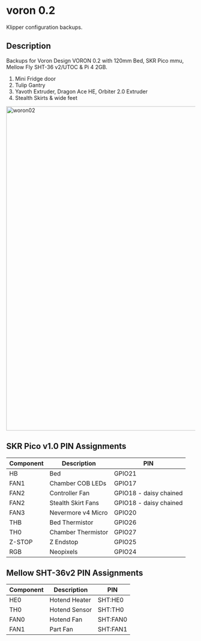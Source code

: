 # voron 0.2

Klipper configuration backups.

## Description

Backups for Voron Design VORON 0.2 with 120mm Bed, SKR Pico mmu, Mellow Fly SHT-36 v2/UTOC & Pi 4 2GB. 
1. Mini Fridge door
2. Tulip Gantry
3. Yavoth Extruder, Dragon Ace HE, Orbiter 2.0 Extruder
4. Stealth Skirts & wide feet

<img width="600" height="862" alt="woron02" src="https://github.com/user-attachments/assets/227d72b1-955b-42cb-bf9b-ec28c9ea6552" />


## SKR Pico v1.0 PIN Assignments

|**Component**|**Description**|**PIN**
|-|-|-
|HB|Bed|GPIO21
|FAN1|Chamber COB LEDs|GPIO17
|FAN2|Controller Fan|GPIO18 - daisy chained
|FAN2|Stealth Skirt Fans|GPIO18 - daisy chained
|FAN3|Nevermore v4 Micro|GPIO20
|THB|Bed Thermistor|GPIO26
|TH0|Chamber Thermistor|GPIO27
|Z-STOP|Z Endstop|GPIO25
|RGB|Neopixels|GPIO24

## Mellow SHT-36v2 PIN Assignments
|**Component**|**Description**|**PIN**
|-|-|-
|HE0|Hotend Heater|SHT:HE0
|TH0|Hotend Sensor|SHT:TH0
|FAN0|Hotend Fan|SHT:FAN0
|FAN1|Part Fan|SHT:FAN1

